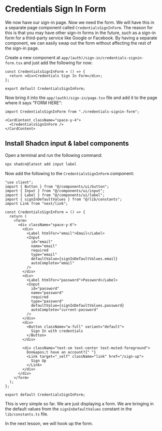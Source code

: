 # Credentials Sign In Form

We now have our sign-in page. Now we need the form. We will have this in a separate page component called `CredentialsSignInForm`. The reason for this is that you may have other sign-in forms in the future, such as a sign-in form for a third-party service like Google or Facebook. By having a separate component, we can easily swap out the form without affecting the rest of the sign-in page.

Create a new component at `app/(auth)/sign-in/credentials-signin-form.tsx` and just add the following for now:

```tsx
const CredentialsSignInForm = () => {
  return <div>Credentials Sign In Form</div>;
};

export default CredentialsSignInForm;
```

Now bring it into the `app/(auth)/sign-in/page.tsx` file and add it to the page where it says "FORM HERE":

```tsx
import CredentialsSignInForm from "./credentials-signin-form";
```

```tsx
<CardContent className="space-y-4">
  <CredentialsSignInForm />
</CardContent>
```

## Install Shadcn input & label components

Open a terminal and run the following command:

```bash
npx shadcn@latest add input label
```

Now add the following to the `CredentialsSignInForm` component:

```tsx
"use client";
import { Button } from "@/components/ui/button";
import { Input } from "@/components/ui/input";
import { Label } from "@/components/ui/label";
import { signInDefaultValues } from "@/lib/constants";
import Link from "next/link";

const CredentialsSignInForm = () => {
  return (
    <form>
      <div className="space-y-6">
        <div>
          <Label htmlFor="email">Email</Label>
          <Input
            id="email"
            name="email"
            required
            type="email"
            defaultValue={signInDefaultValues.email}
            autoComplete="email"
          />
        </div>
        <div>
          <Label htmlFor="password">Password</Label>
          <Input
            id="password"
            name="password"
            required
            type="password"
            defaultValue={signInDefaultValues.password}
            autoComplete="current-password"
          />
        </div>
        <div>
          <Button className="w-full" variant="default">
            Sign In with credentials
          </Button>
        </div>

        <div className="text-sm text-center text-muted-foreground">
          Don&apos;t have an account?{" "}
          <Link target="_self" className="link" href="/sign-up">
            Sign Up
          </Link>
        </div>
      </div>
    </form>
  );
};

export default CredentialsSignInForm;
```

This is very simple so far. We are just displaying a form. We are bringing in the default values from the `signInDefaultValues` constant in the `lib/constants.ts` file.

In the next lesson, we will hook up the form.
